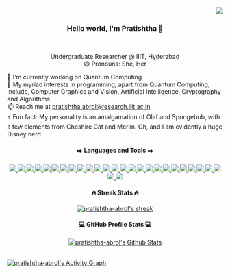 <img align="right" src="https://visitor-badge.laobi.icu/badge?page_id=pratishtha-abrol.pratishtha-abrol">
<br>
<h3 align="center">
  Hello world, I'm Pratishtha 👋
</h3>
<br>
<p align="center">
  Undergraduate Researcher @ IIIT, Hyderabad
  <br>
  😄 Pronouns: She, Her
  <br>
</p>
<p align="left">
  🔬 I'm currently working on Quantum Computing 
  <br>
  🌱 My myriad interests in programming, apart from Quantum Computing, include, Computer Graphics and Vision, Artificial Intelligence, Cryptography and Algorithms
  <br>
  📫 Reach me at <a href="mailto: pratishtha.abrol@research.iiit.ac.in">pratishtha.abrol@research.iiit.ac.in</a>
  <br>
  ⚡ Fun fact: My personality is an amalgamation of Olaf and Spongebob, with a few elements from Cheshire Cat and Merlin. Oh, and I am evidently a huge Disney nerd.
</p>
<h4 align="center">
  ✒️ Languages and Tools ✒️
</h4>
<p align="center">
  <a href="">
    <img src="https://img.shields.io/badge/Python-14354C?style=for-the-badge&logo=python&logoColor=white"/>
  </a>
  <a href="">
    <img src="https://img.shields.io/badge/JavaScript-F7DF1E?style=for-the-badge&logo=javascript&logoColor=black"/>
  </a>
  <a href="">
    <img src="https://img.shields.io/badge/C-00599C?style=for-the-badge&logo=c&logoColor=white"/>
  </a>
  <a href="">
    <img src="https://img.shields.io/badge/C%2B%2B-00599C?style=for-the-badge&logo=c%2B%2B&logoColor=white"/>
  </a>
  <a href="">
    <img src="https://img.shields.io/badge/PHP-777BB4?style=for-the-badge&logo=php&logoColor=whit"/>
  </a>
  <a href="">
    <img src="https://img.shields.io/badge/MySQL-00000F?style=for-the-badge&logo=mysql&logoColor=white"/>
  </a>
  <a href="">
    <img src="https://img.shields.io/badge/MongoDB-4EA94B?style=for-the-badge&logo=mongodb&logoColor=white"/>
  </a>
  <a href="">
    <img src="https://img.shields.io/badge/Node.js-43853D?style=for-the-badge&logo=node.js&logoColor=white"/>
  </a>
  <a href="">
    <img src="https://img.shields.io/badge/npm-CB3837?style=for-the-badge&logo=npm&logoColor=whit"/>
  </a>
  <a href="">
    <img src="https://img.shields.io/badge/Express.js-404D59?style=for-the-badge&logo=express&logoColor=white"/>
  </a>
  <a href="">
    <img src="https://img.shields.io/badge/R-276DC3?style=for-the-badge&logo=r&logoColor=whit"/>
  </a>
  <a href="">
    <img src="https://img.shields.io/badge/OpenCV-27338e?style=for-the-badge&logo=OpenCV&logoColor=white"/>
  </a>
  <a href="">
    <img src="https://img.shields.io/badge/Jupyter-F37626.svg?&style=for-the-badge&logo=Jupyter&logoColor=white"/>
  </a>
  <a href="">
    <img src="https://img.shields.io/badge/Markdown-000000?style=for-the-badge&logo=markdown&logoColor=white"/>
  </a>
  <a href="">
    <img src="https://img.shields.io/badge/React-20232A?style=for-the-badge&logo=react&logoColor=61DAFB"/>
  </a>
  <a href="">
    <img src="https://img.shields.io/badge/AngularJS-E23237?style=for-the-badge&logo=angularjs&logoColor=whit"/>
  </a>
  <a href="">
    <img src="https://img.shields.io/badge/Shell_Script-121011?style=for-the-badge&logo=gnu-bash&logoColor=white"/>
  </a>
  <a href="">
    <img src="https://img.shields.io/badge/Bootstrap-563D7C?style=for-the-badge&logo=bootstrap&logoColor=white"/>
  </a>
  <a href="">
    <img src="https://img.shields.io/badge/Material--UI-0081CB?style=for-the-badge&logo=material-ui&logoColor=white"/>
  </a>
  <a href="">
    <img src="https://img.shields.io/badge/Django-092E20?style=for-the-badge&logo=django&logoColor=whit"/>
  </a>
  <a href="">
    <img src="https://img.shields.io/badge/Unity-100000?style=for-the-badge&logo=unity&logoColor=white"/>
  </a>
  <a href="">
    <img src="https://img.shields.io/badge/Tensorflow-F37626.svg?style=for-the-badge&logo=Tensorflow&logoColor=white"/>
  </a>
  <a href="">
    <img src="https://img.shields.io/badge/kubernetes-326ce5.svg?&style=for-the-badge&logo=kubernetes&logoColor=whit"/>
  </a>
  <a href="">
    <img src="https://img.shields.io/badge/conda-342B029.svg?&style=for-the-badge&logo=anaconda&logoColor=white"/>
  </a>
  <a href="">
    <img src="https://img.shields.io/badge/Docker-2CA5E0?style=for-the-badge&logo=docker&logoColor=white"/>
  </a>
  <a href="">
    <img src="https://img.shields.io/badge/Git-F05032?style=for-the-badge&logo=git&logoColor=white"/>
  </a>
  <a href="">
    <img src="https://img.shields.io/badge/Jekyll-CC0000?style=for-the-badge&logo=Jekyll&logoColor=white"/>
  </a>
</p>
<h4 align="center">
  🔥 Streak Stats 🔥
</h4>
<p align="center">
  <a href="https://github.com/DenverCoder1/github-readme-streak-stats">
    <img title="🔥 Get streak stats for your profile at git.io/streak-stats" alt="pratishtha-abrol's streak" src="https://github-readme-streak-stats.herokuapp.com/?user=pratishtha-abrol&theme=monokai-metallian&hide_border=true"/>
  </a>
</p>
<h4 align="center">
  💻 GitHub Profile Stats 💻
</h4>
<p align="center">
  <a href="https://github.com/anuraghazra/github-readme-stats"><img alt="pratishtha-abrol's Github Stats" src="https://github-readme-stats.vercel.app/api?username=pratishtha-abrol&show_icons=true&count_private=true&theme=react&hide_border=true&bg_color=1F222E&title_color=F85D7F&icon_color=F8D866" /></a>
</p>
<br>
<a href="https://github.com/ashutosh00710/github-readme-activity-graph"><img alt="pratishtha-abrol's Activity Graph" src="https://activity-graph.herokuapp.com/graph?username=pratishtha-abrol&bg_color=1F222E&color=F8D866&line=F85D7F&point=FFFFFF&hide_border=true" /></a>


<!--
**pratishtha-abrol/pratishtha-abrol** is a ✨ _special_ ✨ repository because its `README.md` (this file) appears on your GitHub profile.
Here are some ideas to get you started:
- 🔭 I’m currently working on ...
- 🌱 I’m currently learning ...
- 👯 I’m looking to collaborate on ...
- 🤔 I’m looking for help with ...
- 💬 Ask me about ...
- 📫 How to reach me: ...
- 😄 Pronouns: ...
- ⚡ Fun fact: ... 
-->


